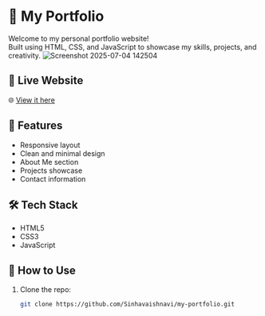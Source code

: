 # 💼 My Portfolio

Welcome to my personal portfolio website!  
Built using HTML, CSS, and JavaScript to showcase my skills, projects, and creativity.
![Screenshot 2025-07-04 142504](https://github.com/user-attachments/assets/bfc44789-2d63-41c3-97ce-9835b6ad689b)

## 🔗 Live Website
🌐 [View it here](https://sinhavaishnavi.github.io/my-portfolio/)

## 📁 Features

- Responsive layout
- Clean and minimal design
- About Me section
- Projects showcase
- Contact information

## 🛠️ Tech Stack

- HTML5
- CSS3
- JavaScript

## 🚀 How to Use

1. Clone the repo:
   ```bash
   git clone https://github.com/Sinhavaishnavi/my-portfolio.git

